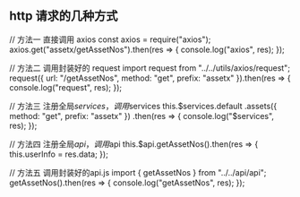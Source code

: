 ## http 请求的几种方式

// 方法一 直接调用 axios
const axios = require("axios");
axios.get("assetx/getAssetNos").then(res => {
    console.log("axios", res);
});

// 方法二 调用封装好的 request
import request from "../../utils/axios/request";
request({
    url: "/getAssetNos",
    method: "get",
    prefix: "assetx"
}).then(res => {
    console.log("request", res);
});

// 方法三 注册全局$services，调用$services
this.$services.default
.assets({ method: "get", prefix: "assetx" })
.then(res => {
    console.log("$services", res);
});

// 方法四 注册全局$api，调用$api
this.$api.getAssetNos().then(res => {
    this.userInfo = res.data;
});

// 方法五 调用封装好的api.js
import { getAssetNos } from "../../api/api";
getAssetNos().then(res => {
    console.log("getAssetNos", res);
});
